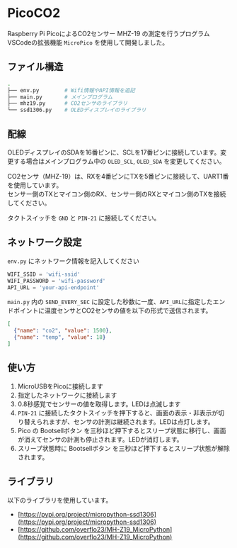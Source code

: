 # PicoCO2

Raspberry Pi PicoによるCO2センサー MHZ-19 の測定を行うプログラム  
VSCodeの拡張機能 `MicroPico` を使用して開発しました。

## ファイル構造

```bash
.
├── env.py        # Wifi情報やAPI情報を追記
├── main.py       # メインプログラム
├── mhz19.py      # CO2センサのライブラリ
└── ssd1306.py    # OLEDディスプレイのライブラリ
```

## 配線

OLEDディスプレイのSDAを16番ピンに、SCLを17番ピンに接続しています。変更する場合はメインプログラム中の `OLED_SCL`, `OLED_SDA` を変更してください。

CO2センサ（MHZ-19）は、RXを4番ピンにTXを5番ピンに接続して、UART1番を使用しています。  
センサー側のTXとマイコン側のRX、センサー側のRXとマイコン側のTXを接続してください。

タクトスイッチを `GND` と `PIN-21` に接続してください。

## ネットワーク設定

`env.py` にネットワーク情報を記入してください

```python
WIFI_SSID = 'wifi-ssid'
WIFI_PASSWORD = 'wifi-password'
API_URL = 'your-api-endpoint'
```

`main.py` 内の `SEND_EVERY_SEC` に設定した秒数に一度、`API_URL`に指定したエンドポイントに温度センサとCO2センサの値を以下の形式で送信されます。

```json
[
  {"name": "co2", "value": 1500},
  {"name": "temp", "value": 18}
]
```

## 使い方

1. MicroUSBをPicoに接続します
2. 指定したネットワークに接続します
3. 0.8秒感覚でセンサーの値を取得します。LEDは点滅します
4. `PIN-21` に接続したタクトスイッチを押下すると、画面の表示・非表示が切り替えられますが、センサの計測は継続されます。LEDは点灯します。
5. Pico の Bootsellボタン を三秒ほど押下するとスリープ状態に移行し、画面が消えてセンサの計測も停止されます。LEDが消灯します。
6. スリープ状態時に Bootsellボタン を三秒ほど押下するとスリープ状態が解除されます。

## ライブラリ

以下のライブラリを使用しています。

- [https://pypi.org/project/micropython-ssd1306](https://pypi.org/project/micropython-ssd1306)  
- [https://github.com/overflo23/MH-Z19_MicroPython](https://github.com/overflo23/MH-Z19_MicroPython)
